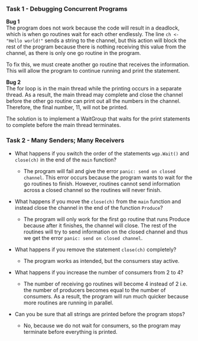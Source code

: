 ### Task 1 - Debugging Concurrent Programs
**Bug 1** <br>
The program does not work because the code will result in a deadlock, which is when
go routines wait for each other endlessly. The line `ch <- "Hello world!"`  sends a string to the 
channel, but this action will block the rest of the program because there is nothing receiving this
value from the channel, as there is only one go routine in the program.

To fix this, we must create another go routine that receives the information. 
This will allow the program to continue running and print the statement. 

**Bug 2** <br>
The for loop is in the main thread while the printing occurs in a separate thread. As a result, the main thread may complete and 
close the channel before the other go routine can print out all the numbers in the channel. Therefore, the final number, 11, will not 
be printed. 

The solution is to implement a WaitGroup that waits for the print statements to complete before the main thread terminates.

### Task 2 - Many Senders; Many Receivers
* What happens if you switch the order of the statements
  `wgp.Wait()` and `close(ch)` in the end of the `main` function?
  * The program will fail and give the error `panic: send on closed channel`. This error occurs because the program wants to wait for the go routines to finish. 
  However, routines cannot send information across a closed channel so the routines will never finish.


* What happens if you move the `close(ch)` from the `main` function
  and instead close the channel in the end of the function
  `Produce`?
  * The program will only work for the first go routine that runs Produce because after it finishes, the channel will close. 
  The rest of the routines will try to send information on the closed channel and thus we get the error `panic: send on closed channel`. 


* What happens if you remove the statement `close(ch)` completely?
  * The program works as intended, but the consumers stay active. 


* What happens if you increase the number of consumers from 2 to 4?
  * The number of receiving go routines will become 4 instead of 2 i.e. the number of producers becomes equal to the number of consumers. 
  As a result, the program will run much quicker because more routines are running in parallel. 


* Can you be sure that all strings are printed before the program
  stops?
  * No, because we do not wait for consumers, so the program may terminate before everything is printed. 